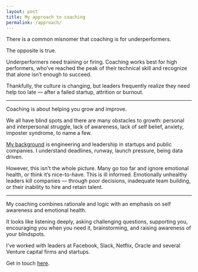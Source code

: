 ```yaml
---
layout: post
title: My approach to coaching
permalink: /approach/
---
```


There is a common misnomer that coaching is for underperformers.

The opposite is true. 

Underperformers need training or firing. Coaching works best for high performers, who’ve reached the peak of their technical skill and recognize that alone isn’t enough to succeed. 

Thankfully, the culture is changing, but leaders frequently realize they need help too late — after a failed startup, attrition or burnout.

---

Coaching is about helping you grow and improve. 

We all have blind spots and there are many obstacles to growth: personal and interpersonal struggle, lack of awareness, lack of self belief, anxiety, imposter syndrome, to name a few.

[My background](/about) is engineering and leadership in startups and public companies. I understand deadlines, runway, launch pressure, being data driven.

However, this isn't the whole picture. Many go too far and ignore emotional health, or think it’s nice-to-have. This is ill informed. Emotionally unhealthy leaders kill companies — through poor decisions, inadequate team building, or their inability to hire and retain talent.

--- 

My coaching combines rationale and logic with an emphasis on self awareness and emotional health.

It looks like listening deeply, asking challenging questions, supporting you, encouraging you when you need it, brainstorming, and raising awareness of your blindspots.

I've worked with leaders at Facebook, Slack, Netflix, Oracle and several Venture capital firms and startups.

Get in touch [here](mailto:joetuson@gmail.com).
